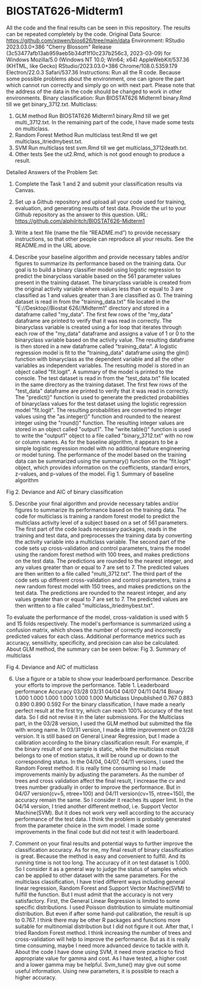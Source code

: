 # BIOSTAT626-Midterm1
All the code and the final results can be seen in this repository. The results can be repeated completely by the code.
Original Data Source: https://github.com/xqwen/bios626/tree/main/data
Environment: RStudio 2023.03.0+386 "Cherry Blossom" Release (3c53477afb13ab959aeb5b34df1f10c237b256c3, 2023-03-09) for Windows
Mozilla/5.0 (Windows NT 10.0; Win64; x64) AppleWebKit/537.36 (KHTML, like Gecko) RStudio/2023.03.0+386 Chrome/108.0.5359.179 Electron/22.0.3 Safari/537.36
Instructions:
Run all the R code. Because some possible problems about the environment, one can ignore the part which cannot run correctly and simply go on with next part.
Please note that the address of the data in the code should be changed to work in other environments.
Binary classification:
Run BIOSTAT626 Midterm1 binary.Rmd till we get binary_3712.txt. 
Multiclass:
1. GLM method
Run BIOSTAT626 Midterm1 binary.Rmd till we get multi_3712.txt. In the remaining part of the code, I have made some tests on multiclass.
2. Random Forest Method
Run multiclass test.Rmd tll we get multiclass_itriedmybest.txt.
3. SVM
Run multiclass test svm.Rmd till we get multiclass_3712death.txt.
4. Other tests
See the ut2.Rmd, which is not good enough to produce a result.

Detailed Answers of the Problem Set:
1. Complete the Task 1 and 2 and submit your classification results via Canvas. 
2. Set up a Github repository and upload all your code used for training, evaluation, and generating results of test data. Provide the url to your Github repository as the answer to this question.
URL:
https://github.com/alphilritch/BIOSTAT626-Midterm1

3. Write a text file (name the file “README.md”) to provide necessary instructions, so that other people can reproduce all your results.
See the README.md in the URL above.

4. Describe your baseline algorithm and provide necessary tables and/or figures to summarize its performance based on the training data.
Our goal is to build a binary classifier model using logistic regression to predict the binaryclass variable based on the 561 parameter values present in the training dataset. The binaryclass variable is created from the original activity variable where values less than or equal to 3 are classified as 1 and values greater than 3 are classified as 0.
The training dataset is read in from the "training_data.txt" file located in the "E://Desktop//Biostat 626//Midterm1" directory and stored in a dataframe called "my_data". The first few rows of the "my_data" dataframe are printed to verify that it was read in correctly. The binaryclass variable is created using a for loop that iterates through each row of the "my_data" dataframe and assigns a value of 1 or 0 to the binaryclass variable based on the activity value. The resulting dataframe is then stored in a new dataframe called "training_data".
A logistic regression model is fit to the "training_data" dataframe using the glm() function with binaryclass as the dependent variable and all the other variables as independent variables. The resulting model is stored in an object called "fit.logit". A summary of the model is printed to the console.
The test dataset is read in from the "test_data.txt" file located in the same directory as the training dataset. The first few rows of the "test_data" dataframe are printed to verify that it was read in correctly.
The "predict()" function is used to generate the predicted probabilities of binaryclass values for the test dataset using the logistic regression model "fit.logit". The resulting probabilities are converted to integer values using the "as.integer()" function and rounded to the nearest integer using the "round()" function. The resulting integer values are stored in an object called "output1". The "write.table()" function is used to write the "output1" object to a file called "binary_3712.txt" with no row or column names.
As for the baseline algorithm, it appears to be a simple logistic regression model with no additional feature engineering or model tuning. The performance of the model based on the training data can be summarized using the summary() function on the "fit.logit" object, which provides information on the coefficients, standard errors, z-values, and p-values of the model.
Fig 1. Summary of baseline algorithm
 
Fig 2. Deviance and AIC of binary classification
 

5. Describe your final algorithm and provide necessary tables and/or figures to summarize its performance based on the training data.
The code for multiclass is training a random forest model to predict the multiclass activity level of a subject based on a set of 561 parameters. The first part of the code loads necessary packages, reads in the training and test data, and preprocesses the training data by converting the activity variable into a multiclass variable.
The second part of the code sets up cross-validation and control parameters, trains the model using the random forest method with 100 trees, and makes predictions on the test data. The predictions are rounded to the nearest integer, and any values greater than or equal to 7 are set to 7. The predicted values are then written to a file called "multi_3712.txt".
The third part of the code sets up different cross-validation and control parameters, trains a new random forest model with 150 trees, and makes predictions on the test data. The predictions are rounded to the nearest integer, and any values greater than or equal to 7 are set to 7. The predicted values are then written to a file called "multiclass_itriedmybest.txt".

To evaluate the performance of the model, cross-validation is used with 5 and 15 folds respectively. The model's performance is summarized using a confusion matrix, which shows the number of correctly and incorrectly predicted values for each class. Additional performance metrics such as accuracy, sensitivity, specificity, and precision can also be calculated.
About GLM method, the summary can be seen below:
Fig 3. Summary of multiclass
 
Fig 4. Deviance and AIC of multiclass
 

6. Use a figure or a table to show your leaderboard performance. Describe your efforts to improve the performance.
Table 1. Leaderboard performance
Accuracy	03/28	03/31	04/04	04/07	04/11	04/14
Binary	1.000	1.000	1.000	1.000	1.000	1.000
Multiclass	Unpublished	0.767	0.883	0.890	0.890	0.592
For the binary classification, I have made a nearly perfect result at the first try, which can reach 100% accuracy of the test data. So I did not revise it in the later submissions.
For the Multiclass part, in the 03/28 version, I used the GLM method but submitted the file with wrong name. In 03/31 version, I made a little improvement on 03/28 version. It is still based on General Linear Regression, but I made a calibration according to the binary classification result. For example, if the binary result of one sample is static, while the multiclass result belongs to one of motion status, it will be round up or down to the corresponding status.
In the 04/04, 04/07, 04/11 versions, I used the Random Forest method. It is really time consuming so I made improvements mainly by adjusting the parameters. As the number of trees and cross validation affect the final result, I increase the cv and trees number gradually in order to improve the performance. But in 04/07 version(cv=5, ntree=100) and 04/11 version(cv=15, ntree=150), the accuracy remain the same. So I consider it reaches its upper limit.
In the 04/14 version, I tried another different method, i.e. Support Vector Machine(SVM). But it does not work very well according to the accuracy performance of the test data. I think the problem is probably generated from the parameter choice in the svm model. I made some improvements in the final code but did not test it with leaderboard.

7. Comment on your final results and potential ways to further improve the classification accuracy.
As for me, my final result of binary classification is great. Because the method is easy and convenient to fulfill. And its running time is not too long. The accuracy of it on test dataset is 1.000. So I consider it as a general way to judge the status of samples which can be applied to other dataset with the same parameters.
For the multiclass classification, I have tried different ways including general linear regression, Random Forest and Support Vector Machine(SVM) to fulfill the function. But I must admit that the accuracy is not very satisfactory.
First, the General Linear Regression is limited to some specific distributions. I used Poisson distribution to simulate multinomial distribution. But even if after some hand-put calibration, the result is up to 0.767. I think there may be other R packages and functions more suitable for multinomial distribution but I did not figure it out.
After that, I tried Random Forest method. I think increasing the number of trees and cross-validation will help to improve the performance. But as it is really time consuming, maybe I need more advanced device to tackle with it.
About the code I have done using SVM, it need more practice to find appropriate value for gamma and cost. As I have tested, a higher cost and a lower gamma may be helpful. Svm_tune() may give out some useful information. Using new parameters, it is possible to reach a higher accuracy.
